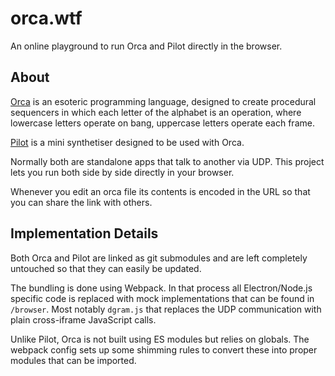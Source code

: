 # orca.wtf

An online playground to run Orca and Pilot directly in the browser.

## About

[Orca](https://hundredrabbits.itch.io/orca) is an esoteric programming language, designed to create procedural sequencers in which each letter of the alphabet is an operation, where lowercase letters operate on bang, uppercase letters operate each frame.

[Pilot](https://wiki.xxiivv.com/site/pilot.html) is a mini synthetiser designed to be used with Orca.

Normally both are standalone apps that talk to another via UDP. This project lets you run both side by side directly in your browser.

Whenever you edit an orca file its contents is encoded in the URL so that you can share the link with others.

## Implementation Details

Both Orca and Pilot are linked as git submodules and are left completely untouched so that they can easily be updated.

The bundling is done using Webpack.
In that process all Electron/Node.js specific code is replaced with mock implementations that can be found in `/browser`. Most notably `dgram.js` that replaces the UDP communication with plain cross-iframe JavaScript calls.

Unlike Pilot, Orca is not built using ES modules but relies on globals. The webpack config sets up some shimming rules to convert these into proper modules that can be imported.

